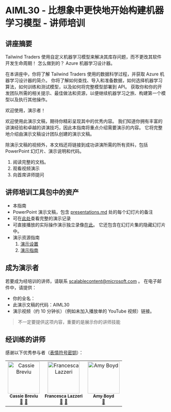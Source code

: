 
# <a name="aiml30--start-building-machine-learning-models-faster-than-you-think--train-the-trainer"></a>AIML30 - 比想象中更快地开始构建机器学习模型 - 讲师培训


## <a name="session-abstract"></a>讲座摘要

Tailwind Traders 使用自定义机器学习模型来解决其库存问题，而不更改其软件开发生命周期！ 怎么做到的？ Azure 机器学习设计器。
 
在本讲座中，你将了解 Tailwind Traders 使用的数据科学过程，并获取 Azure 机器学习设计器的简介。 你将了解如何查找、导入和准备数据，如何选择机器学习算法，如何训练和测试模型，以及如何将完整模型部署到 API。 获取你和你的开发团队所需的相关提示、最佳做法和资源，以便继续机器学习之旅、构建第一个模型以及执行其他操作。

欢迎使用，演示者！ 

欢迎使用此演示文稿，期待你精彩呈现其中的优秀内容。 我们知道你拥有丰富的讲演经验和卓越的讲演技巧，因此本指南将重点介绍需要演示的内容。 它将完整地介绍由演示文稿设计团队创建的演示文稿。 

除演示文稿的视频外，本文档还将链接到成功讲演所需的所有资料，包括 PowerPoint 幻灯片、演示说明和代码。

1.  阅读完整的文档。
2.  观看视频演示
3.  向首席讲师提问


## <a name="assets-in-train-the-trainer-kit"></a>讲师培训工具包中的资产

- 本指南
- PowerPoint 演示文稿，包含 [presentations.md](https://github.com/microsoft/ignite-learning-paths-training-aiml/blob/master/aiml30/presentations.md) 处的每个幻灯片的备注
- 可在[此处](https://www.youtube.com/watch?v=u1ppYaZuNmo&amp=&feature=youtu.be)查看完整的演示记录
- 可直接播放的实际操作演示独立录像[在此](https://globaleventcdn.blob.core.windows.net/assets/aiml/aiml30/FullIgniteModelBuildDemo.mp4)。 它还包含在幻灯片集的隐藏幻灯片中。
- 演示资源指南
    1. [演示设置](demosetup.md)
    2. [演示指南](demoguide.md)

## <a name="become-a-presenter"></a>成为演示者

若要成为经培训的讲师，请联系 [scalablecontent@microsoft.com](mailto:scalablecontent@microsoft.com)  。 在电子邮件中，请提供：

- 你的全名：
- 此演示文稿的代码：AIML30
- 演示视频（约 10 分钟长）（例如未加入播放单的 YouTube 视频）链接。 

> 不一定要提供这项内容，重要的是展示你的讲师技能


## <a name="trained-presenters"></a>经训练的讲师

感谢以下优秀参与者（[表情符号密钥](https://allcontributors.org/docs/en/emoji-key)）：

<!-- ALL-CONTRIBUTORS-LIST:START - Do not remove or modify this section -->
<!-- prettier-ignore -->

<table>
<tr>
    <td align="center">
        <img src="https://raw.githubusercontent.com/cassieview/bio/d2c9c83169d5c88f2ffc5e89e4dc16a6658438b8/cassieb.png" width="100px;" alt="Cassie Breviu"/><br />
        <sub><b>Cassie Breviu</b></sub><br />
            <a href="https://github.com/microsoft/ignite-learning-paths-training-aiml/aiml30/" title="讲座">📢</a>
            <a href="https://github.com/microsoft/ignite-learning-paths-training-aiml/aiml30/" title="文档">📖</a>
    </td>
        <td align="center">
        <img src="https://developer.microsoft.com/en-us/advocates/media/profiles/francesca-lazzeri.png" width="100px;" alt="Francesca Lazzeri"/><br />
        <sub><b>Francesca Lazzeri</b></sub><br />
            <a href="https://github.com/microsoft/ignite-learning-paths-training-aiml/aiml30/" title="讲座">📢</a>
            <a href="https://github.com/microsoft/ignite-learning-paths-training-aiml/aiml30/" title="文档">📖</a>
    </td>
        <td align="center"><a href="https://github.com/amynic">
        <img src="https://avatars3.githubusercontent.com/u/13828867?s=400&u=f6aca8528d65d6c191114d3a7328b46137eda162&v=4" width="100px;" alt="Amy Boyd"/><br />
        <sub><b>Amy Boyd</b></sub></a><br />
            <a href="https://github.com/microsoft/ignite-learning-paths-training-aiml/blob/master/aiml30/presentations.md" title="讲座">📢</a>
    </td>
</tr></table>

<!-- ALL-CONTRIBUTORS-LIST:END -->
